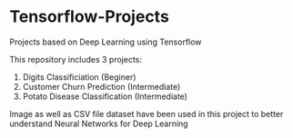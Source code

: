 # Tensorflow-Projects
Projects based on Deep Learning using Tensorflow

This repository includes 3 projects:

1) Digits Classificiation (Beginer)
2) Customer Churn Prediction (Intermediate)
3) Potato Disease Classification (Intermediate)

Image as well as CSV file dataset have been used in this project to better understand Neural Networks for Deep Learning
